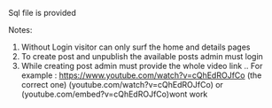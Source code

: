 Sql file is provided


Notes:

1. Without Login visitor can only surf the home and details pages
2. To create post and unpublish the available posts admin must login
3. While creating post admin must provide the whole video link .. For example : https://www.youtube.com/watch?v=cQhEdROJfCo (the correct one)
(youtube.com/watch?v=cQhEdROJfCo) or (youtube.com/embed?v=cQhEdROJfCo)wont work


